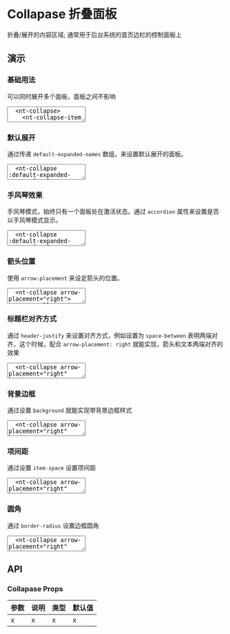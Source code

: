 # Collapase 折叠面板

折叠/展开的内容区域; 通常用于后台系统的首页边栏的控制面板上

## 演示

<script setup>
  import { Collapse, CollapseItem } from '../../src/index'
  import { ref } from 'vue'

  const activeNames = ref(['1'])
</script>

### 基础用法

可以同时展开多个面板，面板之间不影响

<ClientOnly>
  <CodePreview>
  <textarea lang="vue-html">
  <nt-collapse>
    <nt-collapse-item title="红灯" name="1" >
      <div>红灯 - 停</div>
    </nt-collapse-item>
    <nt-collapse-item title="绿灯" name="2" >
      <div>绿灯 - 行</div>
    </nt-collapse-item>
    <nt-collapse-item title="黄灯" name="3" >
      <div>黄灯 - 注意</div>
    </nt-collapse-item>
  </nt-collapse>
  </textarea>
  </CodePreview>
</ClientOnly>

### 默认展开

通过传递 `default-expanded-names` 数组，来设置默认展开的面板。

<ClientOnly>
  <CodePreview>
  <textarea lang="vue-html">
  <nt-collapse :default-expanded-names='["1"]' arrow-placement="right">
    <nt-collapse-item title="红灯" name="1" >
      <div>红灯 - 停</div>
    </nt-collapse-item>
    <nt-collapse-item title="绿灯" name="2" >
      <div>绿灯 - 行</div>
    </nt-collapse-item>
    <nt-collapse-item title="黄灯" name="3" >
      <div>黄灯 - 注意</div>
    </nt-collapse-item>
  </nt-collapse>
  </textarea>
  <template #preview>
    <Collapse :default-expanded-names='["1"]'>
      <CollapseItem title="红灯" name="1" >
        <div>红灯 - 停</div>
      </CollapseItem>
      <CollapseItem title="绿灯" name="2" >
        <div>绿灯 - 行</div>
      </CollapseItem>
    </Collapse>
  </template>
  </CodePreview>
</ClientOnly>

### 手风琴效果

手风琴模式，始终只有一个面板处在激活状态。通过 `accordion` 属性来设置是否以手风琴模式显示。

<ClientOnly>
  <CodePreview>
  <textarea lang="vue-html">
  <nt-collapse :default-expanded-names='["1"]'>
    <nt-collapse-item title="红灯" name="1" >
      <div>红灯 - 停</div>
    </nt-collapse-item>
    <nt-collapse-item title="绿灯" name="2" >
      <div>绿灯 - 行</div>
    </nt-collapse-item>
    <nt-collapse-item title="黄灯" name="3" >
      <div>黄灯 - 注意</div>
    </nt-collapse-item>
  </nt-collapse>
  </textarea>
  <template #preview>
  <Collapse accordion>
    <CollapseItem title="红灯" name="1" >
      <div>红灯 - 停</div>
    </CollapseItem>
    <CollapseItem title="绿灯" name="2" >
      <div>绿灯 - 行</div>
    </CollapseItem>
    <CollapseItem title="黄灯" name="3" >
      <div>黄灯 - 提示</div>
    </CollapseItem>
  </Collapse>
  </template>
  </CodePreview>
</ClientOnly>

### 箭头位置

使用 `arrow-placement` 来设定箭头的位置。

<ClientOnly>
  <CodePreview>
  <textarea lang="vue-html">
  <nt-collapse arrow-placement="right">
    <nt-collapse-item title="红灯" name="1" >
      <div>红灯 - 停</div>
    </nt-collapse-item>
    <nt-collapse-item title="绿灯" name="2" >
      <div>绿灯 - 行</div>
    </nt-collapse-item>
    <nt-collapse-item title="黄灯" name="3" >
      <div>黄灯 - 注意</div>
    </nt-collapse-item>
  </nt-collapse>
  </textarea>
  </CodePreview>
</ClientOnly>

### 标题栏对齐方式

通过 `header-justify` 来设置对齐方式，例如设置为 `space-between` 表明两端对齐，这个时候，配合 `arrow-placement: right` 就能实现，箭头和文本两端对齐的效果

<ClientOnly>
  <CodePreview>
  <textarea lang="vue-html">
  <nt-collapse arrow-placement="right" header-justify="space-between">
    <nt-collapse-item title="红灯" name="1" >
      <div>红灯 - 停</div>
    </nt-collapse-item>
    <nt-collapse-item title="绿灯" name="2" >
      <div>绿灯 - 行</div>
    </nt-collapse-item>
    <nt-collapse-item title="黄灯" name="3" >
      <div>黄灯 - 注意</div>
    </nt-collapse-item>
  </nt-collapse>
  </textarea>
  </CodePreview>
</ClientOnly>

### 背景边框

通过设置 `background` 就能实现带背景边框样式

<ClientOnly>
  <CodePreview>
  <textarea lang="vue-html">
  <nt-collapse arrow-placement="right" header-justify="space-between" background>
    <nt-collapse-item title="红灯" name="1" >
      <div>红灯 - 停</div>
    </nt-collapse-item>
    <nt-collapse-item title="绿灯" name="2" >
      <div>绿灯 - 行</div>
    </nt-collapse-item>
    <nt-collapse-item title="黄灯" name="3" >
      <div>黄灯 - 注意</div>
    </nt-collapse-item>
  </nt-collapse>
  </textarea>
  </CodePreview>
</ClientOnly>

### 项间距

通过设置 `item-space` 设置项间距

<ClientOnly>
  <CodePreview>
  <textarea lang="vue-html">
  <nt-collapse arrow-placement="right" header-justify="space-between" background item-space="10px">
    <nt-collapse-item title="红灯" name="1" >
      <div>红灯 - 停</div>
    </nt-collapse-item>
    <nt-collapse-item title="绿灯" name="2" >
      <div>绿灯 - 行</div>
    </nt-collapse-item>
    <nt-collapse-item title="黄灯" name="3" >
      <div>黄灯 - 注意</div>
    </nt-collapse-item>
  </nt-collapse>
  </textarea>
  </CodePreview>
</ClientOnly>

### 圆角

通过 `border-radius` 设置边框圆角

<ClientOnly>
  <CodePreview>
  <textarea lang="vue-html">
  <nt-collapse arrow-placement="right" header-justify="space-between" background border-radius="5px">
    <nt-collapse-item title="红灯" name="1" >
      <div>红灯 - 停</div>
    </nt-collapse-item>
    <nt-collapse-item title="绿灯" name="2" >
      <div>绿灯 - 行</div>
    </nt-collapse-item>
    <nt-collapse-item title="黄灯" name="3" >
      <div>黄灯 - 注意</div>
    </nt-collapse-item>
  </nt-collapse>
  </textarea>
  </CodePreview>
</ClientOnly>

## API

### Collapase Props

| 参数 | 说明 | 类型 | 默认值 |
| ---- | ---- | ---- | ------ |
| x    | x    | x    | x      |
